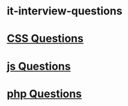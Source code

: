 # it-interview-questions


# [CSS Questions](https://github.com/douglasdeodato/it-interview-questions/tree/master/css)

# [js Questions](https://github.com/douglasdeodato/it-interview-questions/tree/master/js)

# [php Questions](https://github.com/douglasdeodato/it-interview-questions/tree/master/php)

